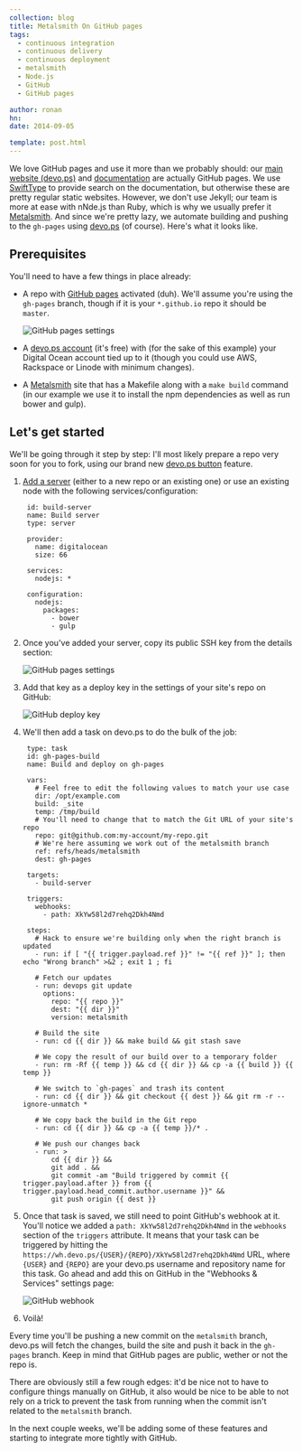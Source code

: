 ```yaml
---
collection: blog
title: Metalsmith On GitHub pages
tags:
  - continuous integration
  - continuous delivery
  - continuous deployment
  - metalsmith
  - Node.js
  - GitHub
  - GitHub pages

author: ronan
hn:
date: 2014-09-05

template: post.html
---
```


We love GitHub pages and use it more than we probably should: our [main website (devo.ps)](http://devo.ps) and [documentation](http://docs.devo.ps) are actually GitHub pages. We use [SwiftType](https://swiftype.com/) to provide search on the documentation, but otherwise these are pretty regular static websites. However, we don't use Jekyll; our team is more at ease with nNde.js than Ruby, which is why we usually prefer it [Metalsmith](http://www.metalsmith.io/). And since we're pretty lazy, we automate building and pushing to the `gh-pages` using [devo.ps](http://devo.ps) (of course). Here's what it looks like.

## Prerequisites

You'll need to have a few things in place already:

- A repo with [GitHub pages](https://pages.github.com/) activated (duh). We'll assume you're using the `gh-pages` branch, though if it is your `*.github.io` repo it should be `master`.

    ![GitHub pages settings](http://devo.ps/images/posts/github-pages-settings.png)

- A [devo.ps account](http:/app.devo.ps/) (it's free) with (for the sake of this example) your Digital Ocean account tied up to it (though you could use AWS, Rackspace or Linode with minimum changes).

- A [Metalsmith](http://) site that has a Makefile along with a `make build` command (in our example we use it to install the npm dependencies as well as run bower and gulp).

## Let's get started

We'll be going through it step by step: I'll most likely prepare a repo very soon for you to fork, using our brand new [devo.ps button](http://devo.ps/blog/one-click-deploy-of-your-infrastructure/) feature.

1. [Add a server](http://docs.devo.ps/how-to/add-a-node/) (either to a new repo or an existing one) or use an existing node with the following services/configuration:

        id: build-server
        name: Build server
        type: server
        
        provider:
          name: digitalocean
          size: 66
        
        services:
          nodejs: *
          
        configuration:
          nodejs:
            packages:
              - bower
              - gulp

1. Once you've added your server, copy its public SSH key from the details section:

    ![GitHub pages settings](http://devo.ps/images/posts/devops-ssh-key.png)

1. Add that key as a deploy key in the settings of your site's repo on GitHub:

    ![GitHub deploy key](http://devo.ps/images/posts/github-deploy-keys.png)

1. We'll then add a task on devo.ps to do the bulk of the job:

        type: task
        id: gh-pages-build
        name: Build and deploy on gh-pages

        vars:
          # Feel free to edit the following values to match your use case
          dir: /opt/example.com
          build: _site
          temp: /tmp/build
          # You'll need to change that to match the Git URL of your site's repo
          repo: git@github.com:my-account/my-repo.git
          # We're here assuming we work out of the metalsmith branch
          ref: refs/heads/metalsmith
          dest: gh-pages
          
        targets:
          - build-server

        triggers:
          webhooks:
            - path: XkYw58l2d7rehq2Dkh4Nmd

        steps:
          # Hack to ensure we're building only when the right branch is updated
          - run: if [ "{{ trigger.payload.ref }}" != "{{ ref }}" ]; then echo "Wrong branch" >&2 ; exit 1 ; fi
          
          # Fetch our updates
          - run: devops git update
            options:
              repo: "{{ repo }}"
              dest: "{{ dir }}"
              version: metalsmith
          
          # Build the site
          - run: cd {{ dir }} && make build && git stash save
          
          # We copy the result of our build over to a temporary folder
          - run: rm -Rf {{ temp }} && cd {{ dir }} && cp -a {{ build }} {{ temp }}

          # We switch to `gh-pages` and trash its content
          - run: cd {{ dir }} && git checkout {{ dest }} && git rm -r --ignore-unmatch * 
          
          # We copy back the build in the Git repo
          - run: cd {{ dir }} && cp -a {{ temp }}/* .
          
          # We push our changes back
          - run: > 
              cd {{ dir }} && 
              git add . && 
              git commit -am "Build triggered by commit {{ trigger.payload.after }} from {{ trigger.payload.head_commit.author.username }}" && 
              git push origin {{ dest }}

1. Once that task is saved, we still need to point GitHub's webhook at it. You'll notice we added a `path: XkYw58l2d7rehq2Dkh4Nmd` in the `webhooks` section of the `triggers` attribute. It means that your task can be triggered by hitting the `https://wh.devo.ps/{USER}/{REPO}/XkYw58l2d7rehq2Dkh4Nmd` URL, where `{USER}` and `{REPO}` are your devo.ps username and repository name for this task. Go ahead and add this on GitHub in the "Webhooks & Services" settings page:

    ![GitHub webhook](http://devo.ps/images/posts/github-webhook.png)

1. Voilà!

Every time you'll be pushing a new commit on the `metalsmith` branch, devo.ps will fetch the changes, build the site and push it back in the `gh-pages` branch. Keep in mind that GitHub pages are public, wether or not the repo is.

There are obviously still a few rough edges: it'd be nice not to have to configure things manually on GitHub, it also would be nice to be able to not rely on a trick to prevent the task from running when the commit isn't related to the `metalsmith` branch.

In the next couple weeks, we'll be adding some of these features and starting to integrate more tightly with GitHub.

